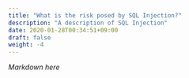```yaml
---
title: "What is the risk posed by SQL Injection?"
description: "A description of SQL Injection"
date: 2020-01-28T00:34:51+09:00
draft: false
weight: -4
---
```


*Markdown here*
